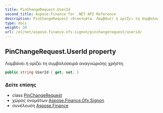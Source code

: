 ```yaml
---
title: PinChangeRequest.UserId
second_title: Aspose.Finance for .NET API Reference
description: PinChangeRequest ιδιοκτησία. Λαμβάνει ή ορίζει τη συμβολοσειρά αναγνώρισης χρήστη.
type: docs
weight: 30
url: /el/net/aspose.finance.ofx.signon/pinchangerequest/userid/
---
```

## PinChangeRequest.UserId property

Λαμβάνει ή ορίζει τη συμβολοσειρά αναγνώρισης χρήστη.

```csharp
public string UserId { get; set; }
```

### Δείτε επίσης

* class [PinChangeRequest](../)
* χώρος ονομάτων [Aspose.Finance.Ofx.Signon](../../pinchangerequest/)
* συνέλευση [Aspose.Finance](../../../)


